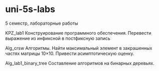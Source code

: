 uni-5s-labs
===========

5 семестр, лабораторные работы

KPZ_lab1 Конструирование программного обеспечения. Перевести выражение из инфиксной в постфиксную запись

Alg_crsw Алгоритмы. Найти максимальный элемент в закрашенных частях матрицы 10×10. Привести асимптотическую оценку.

Alg_lab1_binary_tree Составление алгоритмов на бинарных деревьях.